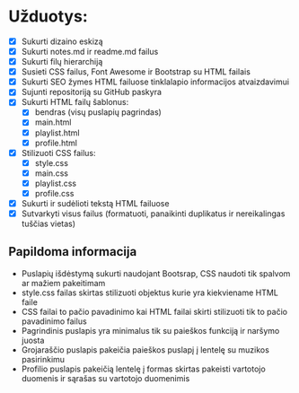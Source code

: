 # Užduotys:

- [x] Sukurti dizaino eskizą
- [x] Sukurti notes.md ir readme.md failus
- [x] Sukurti filų hierarchiją
- [x] Susieti CSS failus, Font Awesome ir Bootstrap su HTML failais
- [x] Sukurti SEO žymes HTML failuose tinklalapio informacijos atvaizdavimui
- [x] Sujunti repositoriją su GitHub paskyra
- [X] Sukurti HTML failų šablonus:
	- [X] bendras (visų puslapių pagrindas)
	- [X] main.html
	- [X] playlist.html
	- [X] profile.html
- [X] Stilizuoti CSS failus:
	- [X] style.css
	- [X] main.css
	- [X] playlist.css
	- [X] profile.css
- [X] Sukurti ir sudėlioti tekstą HTML failuose
- [X] Sutvarkyti visus failus (formatuoti, panaikinti duplikatus ir nereikalingas tuščias vietas)

## Papildoma informacija
- Puslapių išdėstymą sukurti naudojant Bootsrap, CSS naudoti tik spalvom ar mažiem pakeitimam
- style.css failas skirtas stilizuoti objektus kurie yra kiekviename HTML faile
- CSS failai to pačio pavadinimo kai HTML failai skirti stilizuoti tik to pačio pavadinimo failus
- Pagrindinis puslapis yra minimalus tik su paieškos funkciją ir naršymo juosta
- Grojaraščio puslapis pakeičia paieškos puslapį į lentelę su muzikos pasirinkimu
- Profilio puslapis pakeičią lentelę į formas skirtas pakeisti vartotojo duomenis ir sąrašas su vartotojo duomenimis
